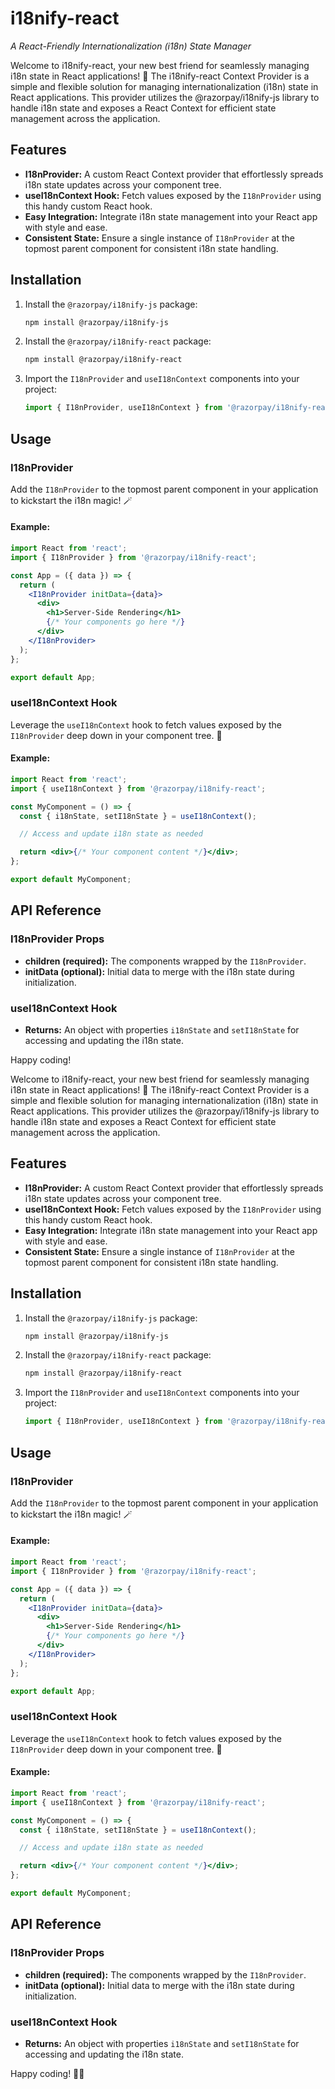 # i18nify-react

_A React-Friendly Internationalization (i18n) State Manager_

Welcome to i18nify-react, your new best friend for seamlessly managing i18n state in React applications! 🎉 The i18nify-react Context Provider is a simple and flexible solution for managing internationalization (i18n) state in React applications. This provider utilizes the @razorpay/i18nify-js library to handle i18n state and exposes a React Context for efficient state management across the application.

## Features

- **I18nProvider:** A custom React Context provider that effortlessly spreads i18n state updates across your component tree.
- **useI18nContext Hook:** Fetch values exposed by the `I18nProvider` using this handy custom React hook.
- **Easy Integration:** Integrate i18n state management into your React app with style and ease.
- **Consistent State:** Ensure a single instance of `I18nProvider` at the topmost parent component for consistent i18n state handling.

## Installation

1. Install the `@razorpay/i18nify-js` package:

   ```bash
   npm install @razorpay/i18nify-js
   ```

2. Install the `@razorpay/i18nify-react` package:

   ```bash
   npm install @razorpay/i18nify-react
   ```

3. Import the `I18nProvider` and `useI18nContext` components into your project:

   ```javascript
   import { I18nProvider, useI18nContext } from '@razorpay/i18nify-react';
   ```

## Usage

### I18nProvider

Add the `I18nProvider` to the topmost parent component in your application to kickstart the i18n magic! 🪄

#### Example:

```jsx
import React from 'react';
import { I18nProvider } from '@razorpay/i18nify-react';

const App = ({ data }) => {
  return (
    <I18nProvider initData={data}>
      <div>
        <h1>Server-Side Rendering</h1>
        {/* Your components go here */}
      </div>
    </I18nProvider>
  );
};

export default App;
```

### useI18nContext Hook

Leverage the `useI18nContext` hook to fetch values exposed by the `I18nProvider` deep down in your component tree. 🌳

#### Example:

```jsx
import React from 'react';
import { useI18nContext } from '@razorpay/i18nify-react';

const MyComponent = () => {
  const { i18nState, setI18nState } = useI18nContext();

  // Access and update i18n state as needed

  return <div>{/* Your component content */}</div>;
};

export default MyComponent;
```

## API Reference

### I18nProvider Props

- **children (required):** The components wrapped by the `I18nProvider`.
- **initData (optional):** Initial data to merge with the i18n state during initialization.

### useI18nContext Hook

- **Returns:** An object with properties `i18nState` and `setI18nState` for accessing and updating the i18n state.

Happy coding!

Welcome to i18nify-react, your new best friend for seamlessly managing i18n state in React applications! 🎉 The i18nify-react Context Provider is a simple and flexible solution for managing internationalization (i18n) state in React applications. This provider utilizes the @razorpay/i18nify-js library to handle i18n state and exposes a React Context for efficient state management across the application.

## Features

- **I18nProvider:** A custom React Context provider that effortlessly spreads i18n state updates across your component tree.
- **useI18nContext Hook:** Fetch values exposed by the `I18nProvider` using this handy custom React hook.
- **Easy Integration:** Integrate i18n state management into your React app with style and ease.
- **Consistent State:** Ensure a single instance of `I18nProvider` at the topmost parent component for consistent i18n state handling.

## Installation

1. Install the `@razorpay/i18nify-js` package:

   ```bash
   npm install @razorpay/i18nify-js
   ```

2. Install the `@razorpay/i18nify-react` package:

   ```bash
   npm install @razorpay/i18nify-react
   ```

3. Import the `I18nProvider` and `useI18nContext` components into your project:

   ```javascript
   import { I18nProvider, useI18nContext } from '@razorpay/i18nify-react';
   ```

## Usage

### I18nProvider

Add the `I18nProvider` to the topmost parent component in your application to kickstart the i18n magic! 🪄

#### Example:

```jsx
import React from 'react';
import { I18nProvider } from '@razorpay/i18nify-react';

const App = ({ data }) => {
  return (
    <I18nProvider initData={data}>
      <div>
        <h1>Server-Side Rendering</h1>
        {/* Your components go here */}
      </div>
    </I18nProvider>
  );
};

export default App;
```

### useI18nContext Hook

Leverage the `useI18nContext` hook to fetch values exposed by the `I18nProvider` deep down in your component tree. 🌳

#### Example:

```jsx
import React from 'react';
import { useI18nContext } from '@razorpay/i18nify-react';

const MyComponent = () => {
  const { i18nState, setI18nState } = useI18nContext();

  // Access and update i18n state as needed

  return <div>{/* Your component content */}</div>;
};

export default MyComponent;
```

## API Reference

### I18nProvider Props

- **children (required):** The components wrapped by the `I18nProvider`.
- **initData (optional):** Initial data to merge with the i18n state during initialization.

### useI18nContext Hook

- **Returns:** An object with properties `i18nState` and `setI18nState` for accessing and updating the i18n state.

Happy coding! 🚀🌈

